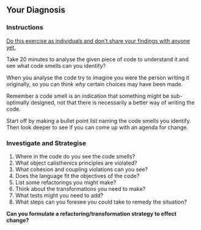 ## Your Diagnosis

### Instructions

<u>Do this exercise as individuals and don't share your findings with anyone yet.</u>

Take 20 minutes to analyse the given piece of code to understand it and see what code smells can you identify? 

When you analyse the code try to imagine you were the person writing it originally, so you can think *why* 
certain choices may have been made.

Remember a code smell is an indication that something might be sub-optimally
designed, not that there is necessarily a better way of writing the code.

Start off by making a bullet point list naming the code smells you identify. Then look deeper to see if you can come up with an agenda for change.

### Investigate and Strategise

1. Where in the code do you see the code smells?
2. What object calisthenics principles are violated?
3. What cohesion and coupling violations can you see?
4. Does the language fit the objectives of the code?
5. List some refactorings you might make?
6. Think about the transformations you need to make?
7. What tests might you need to add?
8. What steps can you foresee you could take to remedy the situation?


**Can you formulate a refactoring/transformation strategy to effect change?**

